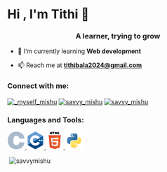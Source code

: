 <h1 align="left">Hi , I'm Tithi 👋</h1>
<h3 align="center">A learner, trying to grow</h3>

- 🌱 I’m currently learning **Web development**

- 📫 Reach me at **tithibala2024@gmail.com**

<h3 align="left">Connect with me:</h3>
<p align="left">
<a href="https://instagram.com/_myself_mishu" target="blank"><img align="center" src="https://raw.githubusercontent.com/rahuldkjain/github-profile-readme-generator/master/src/images/icons/Social/instagram.svg" alt="_myself_mishu" height="30" width="40" /></a>
<a href="https://www.codechef.com/users/savvy_mishu" target="blank"><img align="center" src="https://cdn.jsdelivr.net/npm/simple-icons@3.1.0/icons/codechef.svg" alt="savvy_mishu" height="30" width="40" /></a>
<a href="https://codeforces.com/profile/savvy_mishu" target="blank"><img align="center" src="https://raw.githubusercontent.com/rahuldkjain/github-profile-readme-generator/master/src/images/icons/Social/codeforces.svg" alt="savvy_mishu" height="30" width="40" /></a>
</p>

<h3 align="left">Languages and Tools:</h3>
<p align="left"> <a href="https://www.cprogramming.com/" target="_blank" rel="noreferrer"> <img src="https://raw.githubusercontent.com/devicons/devicon/master/icons/c/c-original.svg" alt="c" width="40" height="40"/> </a> <a href="https://www.w3schools.com/cpp/" target="_blank" rel="noreferrer"> <img src="https://raw.githubusercontent.com/devicons/devicon/master/icons/cplusplus/cplusplus-original.svg" alt="cplusplus" width="40" height="40"/> </a> <a href="https://www.w3.org/html/" target="_blank" rel="noreferrer"> <img src="https://raw.githubusercontent.com/devicons/devicon/master/icons/html5/html5-original-wordmark.svg" alt="html5" width="40" height="40"/> </a> <a href="https://www.python.org" target="_blank" rel="noreferrer"> <img src="https://raw.githubusercontent.com/devicons/devicon/master/icons/python/python-original.svg" alt="python" width="40" height="40"/> </a> </p>

<p>&nbsp;<img align="center" src="https://github-readme-stats.vercel.app/api?username=savvymishu&show_icons=true&locale=en" alt="savvymishu" /></p>
